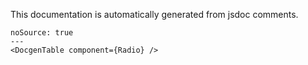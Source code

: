 This documentation is automatically generated from jsdoc comments.

```react
noSource: true
---
<DocgenTable component={Radio} />
```
